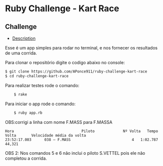  Ruby Challenge - Kart Race
============================

## Challenge
* [Description](https://github.com/Gympass/interview-test)

Esse é um app simples para rodar no terminal, e nos fornecer os resultados de uma corrida.

Para clonar o repositório digite o codigo abaixo no console:

```sh
$ git clone https://github.com/APonce911/ruby-challenge-kart-race
$ cd ruby-challenge-kart-race
```

Para realizar testes rode o comando:

```sh
    $ rake
```

Para iniciar o app rode o comando:

```sh
    $ ruby app.rb
```

OBS:corrigi a linha com nome F.MASS para F.MASSA

```text
Hora                               Piloto             Nº Volta   Tempo Volta       Velocidade média da volta
23:52:17.003      038 – F.MASS                            4   1:02.787                        44,321
```

OBS 2: Nos comandos 5 e 6 não inclui o piloto S.VETTEL pois ele não completou a corrida.
